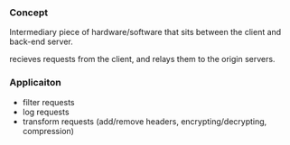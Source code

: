 ### Concept
Intermediary piece of hardware/software that sits between the client and back-end server.

recieves requests from the client, and relays them to the origin servers.

### Applicaiton

- filter requests
- log requests
- transform requests (add/remove headers, encrypting/decrypting, compression)